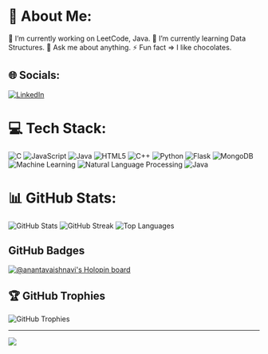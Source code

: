# 💫 About Me:
🔭  I’m currently working on LeetCode, Java.
🌱 I’m currently learning Data Structures.
💬 Ask me about anything.
⚡ Fun fact => I like chocolates.

## 🌐 Socials:
[![LinkedIn](https://img.shields.io/badge/LinkedIn-%230077B5.svg?logo=linkedin&logoColor=white)](https://www.linkedin.com/in/ananta-vaishnavi/)

# 💻 Tech Stack:
![C](https://img.shields.io/badge/c-%2300599C.svg?style=flat-square&logo=c&logoColor=white)
![JavaScript](https://img.shields.io/badge/javascript-%23323330.svg?style=flat-square&logo=javascript&logoColor=%23F7DF1E)
![Java](https://img.shields.io/badge/java-%23ED8B00.svg?style=flat-square&logo=java&logoColor=white)
![HTML5](https://img.shields.io/badge/html5-%23E34F26.svg?style=flat-square&logo=html5&logoColor=white)
![C++](https://img.shields.io/badge/c++-%2300599C.svg?style=flat-square&logo=c%2B%2B&logoColor=white)
![Python](https://img.shields.io/badge/python-%233776AB.svg?style=for-the-badge&logo=python&logoColor=white)
![Flask](https://img.shields.io/badge/flask-%23000.svg?style=for-the-badge&logo=flask&logoColor=white)
![MongoDB](https://img.shields.io/badge/mongodb-%2347A248.svg?style=for-the-badge&logo=mongodb&logoColor=white)
![Machine Learning](https://img.shields.io/badge/machine%20learning-%23F37726.svg?style=for-the-badge&logo=python&logoColor=white)
![Natural Language Processing](https://img.shields.io/badge/nlp-%23000000.svg?style=for-the-badge)
![Java](https://img.shields.io/badge/java-%23ED8B00.svg?style=for-the-badge&logo=java&logoColor=white)

# 📊 GitHub Stats:
![GitHub Stats](https://github-readme-stats.vercel.app/api?username=Ananta-Vaishnavi&theme=dark&hide_border=false&include_all_commits=true&count_private=false)
![GitHub Streak](https://github-readme-streak-stats.herokuapp.com/?user=Ananta-Vaishnavi&theme=dark&hide_border=false)
![Top Languages](https://github-readme-stats.vercel.app/api/top-langs/?username=Ananta-Vaishnavi&theme=dark&hide_border=false&include_all_commits=false&count_private=true&layout=compact)

## GitHub Badges
[![@anantavaishnavi's Holopin board](https://holopin.io/api/user/board?user=anantavaishnavi)](https://holopin.io/@anantavaishnavi)

## 🏆 GitHub Trophies
![GitHub Trophies](https://github-profile-trophy.vercel.app/?username=Ananta-Vaishnavi&theme=radical&no-frame=false&no-bg=true&margin-w=4)

---
[![](https://visitcount.itsvg.in/api?id=Ananta-Vaishnavi&icon=0&color=0)](https://visitcount.itsvg.in)

